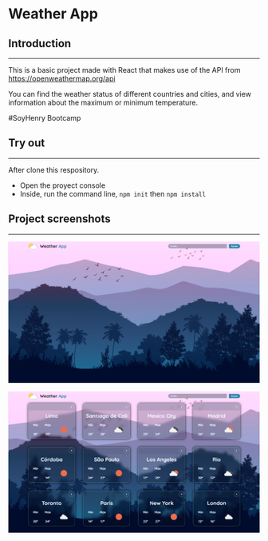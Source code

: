 
# __Weather App__

## __Introduction__
---

This is a basic project made with React that makes use of the API from https://openweathermap.org/api

You can find the weather status of different countries and cities, and view information about the maximum or minimum temperature.

#SoyHenry Bootcamp

## __Try out__
---

After clone this respository.
- Open the proyect console
- Inside, run the command line, `npm init` then `npm install`

## __Project screenshots__
---

![Text Image](./_src/assets/weather_app_1.png)

![Text Image](./_src/assets/weather_app_2.png)



